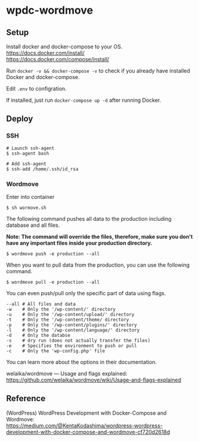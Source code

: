 # wpdc-wordmove

## Setup

Install docker and docker-compose to your OS.    
https://docs.docker.com/install/    
https://docs.docker.com/compose/install/

Run `docker -v && docker-compose -v` to check if you already have installed Docker and docker-compose.

Edit `.env` to configration.

If installed, just run `docker-compose up -d` after running Docker.

## Deploy

### SSH

```
# Launch ssh-agent
$ ssh-agent bash

# Add ssh-agent
$ ssh-add /home/.ssh/id_rsa
```

### Wordmove

Enter into container

```
$ sh wormove.sh
```

The following command pushes all data to the production including database and all files.

**Note: The command will override the files, therefore, make sure you don’t have any important files inside your production directory.**

```
$ wordmove push -e production --all
```

When you want to pull data from the production, you can use the following command.

```
$ wordmove pull -e production --all
```

You can even push/pull only the specific part of data using flags.

```
--all # All files and data
-w    # Only the '/wp-content/' directory
-u    # Only the '/wp-content/upload/' directory
-t    # Only the '/wp-content/theme/ directory
-p    # Only the '/wp-content/plugins/' directory 
-l    # Only the '/wp-content/language/' directory
-d    # Only the databse
-s    # dry run (does not actually transfer the files)
-e    # Specifies the environment to push or pull
-c    # Only the 'wp-config.php' file
```

You can learn more about the options in their documentation.

welaika/wordmove — Usage and flags explained:    
https://github.com/welaika/wordmove/wiki/Usage-and-flags-explained

## Reference

(WordPress) WordPress Development with Docker-Compose and Wordmove:    
https://medium.com/@KentaKodashima/wordpress-wordpress-development-with-docker-compose-and-wordmove-cf720d2618d